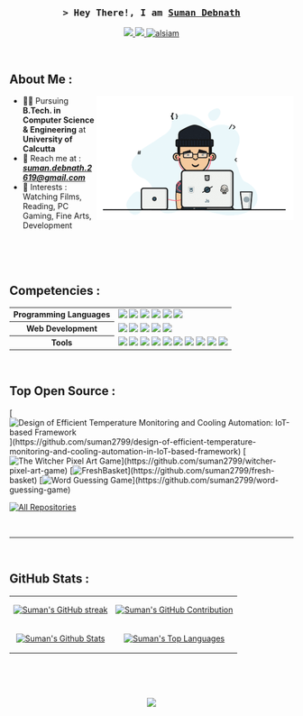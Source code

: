 
<!-- Intro  -->
<h3 align="center">
        <samp>&gt; Hey There!, I am
                <b><a target="_blank" href="#">Suman Debnath</a></b>
        </samp>
</h3>

<p align="center">
 <a href="https://www.linkedin.com/in/sumandebnath1999/" target="_blank">
  <img src="https://img.shields.io/badge/LinkedIn-0077B5?style=for-the-badge&labelColor=black&logo=linkedin&logoColor=white"/>
 </a>
 <a href="https://twitter.com/The_ViewFinder_" target="_blank">
  <img src="https://img.shields.io/badge/Twitter-1DA1F2?style=for-the-badge&labelColor=black&logo=twitter&logoColor=white" />
 </a>
 <a href="https://www.facebook.com/suman.debnath.2619"_blank">
  <img src="https://img.shields.io/badge/Facebook-20BEFF?&style=for-the-badge&labelColor=black&logo=facebook&logoColor=white" alt="alsiam"  />
  </a> 
</p>
<br />         

<!-- About Section -->
 ## About Me : 
 
<p>
<img align="right" width="350" src="assets/avatar.gif" alt="Coding gif" />
  
* :man_student: Pursuing <b>B.Tech. in Computer Science & Engineering</b> at <b>University of Calcutta </b>
* :envelope_with_arrow: Reach me at : <b><i>suman.debnath.2619@gmail.com</i></b> <br/>
* :movie_camera: Interests : Watching Films, Reading, PC Gaming, Fine Arts, Development 
</p>

<br/>
<br/>
<br/>

##  Competencies :
                                                                            
<table><tr><th>Programming Languages</th><td>

<a href="#" target="_blank">
<img src="https://img.shields.io/badge/c-%2300599C.svg?style=for-the-badge&labelColor=black&logo=c&logoColor=white"/></a>   
<a href="#" target="_blank">
<img src="https://img.shields.io/badge/java-%23ED8B00.svg?style=for-the-badge&labelColor=black&logo=openjdk&logoColor=white"/></a>   
<a href="#" target="_blank">
<img src="https://img.shields.io/badge/Javascript-F0DB4F?style=for-the-badge&labelColor=black&logo=javascript&logoColor=F0DB4F"/></a>   
<a href="#" target="_blank">
<img src="https://img.shields.io/badge/latex-%23008080.svg?style=for-the-badge&labelColor=black&logo=latex&logoColor=white"/></a>   
<a href="#" target="_blank">
<img src="https://img.shields.io/badge/Markdown-000000?style=for-the-badge&labelColor=black&logo=markdown&logoColor=white"/></a>   
<img src="https://img.shields.io/badge/python-3670A0?style=for-the-badge&labelColor=black&logo=python&logoColor=ffdd54"/></a> 
                   
</td></tr><tr><th>Web Development</th><td>

<a href="#" target="_blank">
<img src="https://img.shields.io/badge/html5-%23E34F26.svg?style=for-the-badge&labelColor=black&logo=html5&logoColor=white"/></a>  
<a href="#" target="_blank">
<img src="https://img.shields.io/badge/css3-%231572B6.svg?style=for-the-badge&labelColor=black&logo=css3&logoColor=white"/></a>  
<a href="#" target="_blank">
<img src="https://img.shields.io/badge/php-%23777BB4.svg?style=for-the-badge&labelColor=black&logo=php&logoColor=white"/></a>  
<a href="#" target="_blank">
<img src="https://img.shields.io/badge/mysql-%2300f.svg?style=for-the-badge&labelColor=black&logo=mysql&logoColor=white"/></a>  
<a href="#" target="_blank">
<img src="https://img.shields.io/badge/Javascript-F0DB4F?style=for-the-badge&labelColor=black&logo=javascript&logoColor=F0DB4F"/></a>   
                                                                            
</td></tr><tr><th>Tools</th><td>      

<a href="#" target="_blank">
<img src="https://img.shields.io/badge/github-%23121011.svg?style=for-the-badge&labelColor=black&logo=github&logoColor=white"/></a>  
<a href="#" target="_blank">
<img src="https://img.shields.io/badge/Visual%20Studio%20Code-0078d7.svg?style=for-the-badge&labelColor=black&logo=visual-studio-code&logoColor=white"/></a>  
<a href="#" target="_blank">
<img src="https://img.shields.io/badge/Xampp-F37623?style=for-the-badge&labelColor=black&logo=xampp&logoColor=white"/></a>  
<a href="#" target="_blank">
<img src="https://img.shields.io/badge/Eclipse-FE7A16.svg?style=for-the-badge&labelColor=black&logo=Eclipse&logoColor=white"/></a>  
<a href="#" target="_blank">
<img src="https://img.shields.io/badge/NetBeansIDE-1B6AC6.svg?style=for-the-badge&labelColor=black&logo=apache-netbeans-ide&logoColor=white"/></a>  
<a href="#" target="_blank">
<img src="https://img.shields.io/badge/figma-%23F24E1E.svg?style=for-the-badge&labelColor=black&logo=figma&logoColor=white"/></a> 
<a href="#" target="_blank">
<img src="https://img.shields.io/badge/Canva-%2300C4CC.svg?style=for-the-badge&labelColor=black&logo=Canva&logoColor=white"/></a>  
<a href="#" target="_blank">
<img src="https://img.shields.io/badge/adobe%20photoshop-%2331A8FF.svg?style=for-the-badge&labelColor=black&logo=adobe%20photoshop&logoColor=white"/></a> 
<a href="#" target="_blank">
<img src="https://img.shields.io/badge/Adobe%20Premiere%20Pro-9999FF.svg?style=for-the-badge&labelColor=black&logo=Adobe%20Premiere%20Pro&logoColor=white"/></a>  
<a href="#" target="_blank">
<img src="https://img.shields.io/badge/Git-F05032?style=for-the-badge&labelColor=black&logo=git&logoColor=white"/></a>  
                                                                            
</td></tr></table>

<br/>
                                                                          
## Top Open Source :
[![Design of Efficient Temperature Monitoring and Cooling Automation: IoT-based Framework](https://github-readme-stats.vercel.app/api/pin/?username=suman2799&repo=design-of-efficient-temperature-monitoring-and-cooling-automation-in-IoT-based-framework&border_color=7F3FBF&bg_color=0D1117&title_color=C9D1D9&text_color=8B949E&icon_color=7F3FBF&kill_cache=1")](https://github.com/suman2799/design-of-efficient-temperature-monitoring-and-cooling-automation-in-IoT-based-framework)
[![The Witcher Pixel Art Game](https://github-readme-stats.vercel.app/api/pin/?username=suman2799&repo=witcher-pixel-art-game&border_color=7F3FBF&bg_color=0D1117&title_color=C9D1D9&text_color=8B949E&icon_color=7F3FBF&kill_cache=1")](https://github.com/suman2799/witcher-pixel-art-game)
[![FreshBasket](https://github-readme-stats.vercel.app/api/pin/?username=suman2799&repo=fresh-basket&border_color=7F3FBF&bg_color=0D1117&title_color=C9D1D9&text_color=8B949E&icon_color=7F3FBF&kill_cache=1")](https://github.com/suman2799/fresh-basket)
[![Word Guessing Game](https://github-readme-stats.vercel.app/api/pin/?username=suman2799&repo=word-guessing-game&border_color=7F3FBF&bg_color=0D1117&title_color=C9D1D9&text_color=8B949E&icon_color=7F3FBF&kill_cache=1")](https://github.com/suman2799/word-guessing-game)

<p align="left">
  <a href="https://github.com/suman2799?tab=repositories" target="_blank"><img alt="All Repositories" title="All Repositories" src="https://img.shields.io/badge/-All%20Repos-2962FF?style=for-the-badge&logo=koding&logoColor=white"/></a>
</p>



<br/>
<hr/>
<br/>

##  GitHub Stats :

<table>
   <tr>
       <td>
         <p align="center">
           <a href="https://github.com/suman2799">
             <img src="https://github-readme-streak-stats.herokuapp.com/?user=suman2799&theme=radical&border=7F3FBF&background=0D1117" alt="Suman's GitHub streak"/>
           </a>
         </p>
        </td> 
        <td>
             <p align="center">
                <a href="https://github.com/suman2799">
                <img src="https://github-profile-summary-cards.vercel.app/api/cards/profile-details?username=suman2799&theme=radical" alt="Suman's GitHub Contribution"/>
                </a>
             </p>                                                                                                                                     
        </td>                                                                                                                                          
   </tr>
   <tr>
        <td>
             <p align="center">
                <a href="https://github.com/suman2799">
                <img alt="Suman's Github Stats" src="https://denvercoder1-github-readme-stats.vercel.app/api?username=suman2799&show_icons=true&count_private=true&theme=react&border_color=7F3FBF&bg_color=0D1117&title_color=F85D7F&icon_color=F8D866" />
                </a>
             </p>  
        </td>
        <td>
             <p align="center">
                <a href="https://github.com/suman2799">
                <img alt="Suman's Top Languages" src="https://denvercoder1-github-readme-stats.vercel.app/api/top-langs/?username=suman2799&langs_count=8&layout=compact&theme=react&border_color=7F3FBF&bg_color=0D1117&title_color=F85D7F&icon_color=F8D866" />
                </a> 
             </p>  
        </td>                                                              
   </tr>
</table>

<br>
<br>
<br>

<!-- Profile Views -->              
<p align="center">
        <img src="https://komarev.com/ghpvc/?username=suman2799&style=for-the-badge&color=blue">
</p>   
